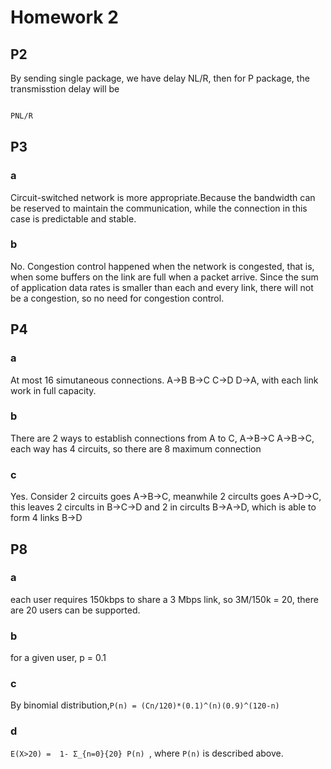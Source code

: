 # Homework 2

## P2

By sending single package, we have delay NL/R, then for P package, the transmisstion delay will be

```latex

PNL/R

```

## P3

### a

Circuit-switched network is more appropriate.Because the bandwidth can be reserved to maintain the communication, while the connection in this case is predictable and stable.

### b

No. Congestion control happened when the network is congested, that is, when some buffers on the link are full when a packet arrive. Since the sum of application data rates is smaller than each and every link, there will not be a congestion, so no need for congestion control.

## P4

### a

At most 16 simutaneous connections. A->B B->C C->D D->A, with each link work in full capacity.

### b

There are 2 ways to establish connections from A to C, A->B->C A->B->C, each way has 4 circuits, so there are 8 maximum connection

### c

Yes. Consider 2 circuits goes A->B->C, meanwhile 2 circults goes A->D->C, this leaves 2 circults in B->C->D and 2 in circults B->A->D, which is able to form 4 links B->D

## P8

### a

each user requires 150kbps to share a 3 Mbps link, so 3M/150k = 20, there are 20 users can be supported.

### b

for a given user, p = 0.1

### c

By binomial distribution,`P(n) = (Cn/120)*(0.1)^(n)(0.9)^(120-n)`

### d

`E(X>20) =  1- Σ_{n=0}{20} P(n) `, where `P(n)` is described above.
